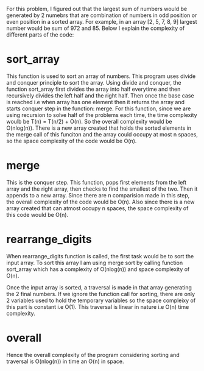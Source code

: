 For this problem, I figured out that the largest sum of numbers would be generated by 2 numebrs that are combination of numbers in odd position or even position in a sorted array. For example, in an array [2, 5, 7, 8, 9] largest number would be sum of 972 and 85. Below I explain the complexity of different parts of the code:

# sort_array 
This function is used to sort an array of numbers. This program uses divide and conquer principle to sort the array. Using divide and conquer, the function sort_array first divides the array into half everytime and then recursively divides the left half and the right half. Then once the base case is reached i.e when array has one element then it returns the array and starts conquer step in the function: merge. For this function, since we are using recursion to solve half of the problems each time, the time complexity woulb be T(n) = T(n/2) + O(n). So the overall complexity would be O(nlog(n)). There is a new array created that holds the sorted elements in the merge call of this funciton and the array could occupy at most n spaces, so the space complexity of the code would be O(n).

# merge 
This is the conquer step. This function, pops first elements from the left array and the right array, then checks to find the smallest of the two. Then it appends to a new array. Since there are n comparision made in this step, the overall complexity of the code would be O(n). Also since there is a new array created that can atmost occupy n spaces, the space complexity of this code would be O(n).

# rearrange_digits
When rearrange_digits function is called, the first task would be to sort the input array. To sort this array I am using merge sort by calling function sort_array which has a complexity of O(nlog(n)) and space complexity of O(n). 

Once the input array is sorted, a traversal is made in that array generating the 2 final numbers. If we ignore the function call for sorting, there are only 2 variables used to hold the temporary variables so the space compleixy of this part is constant i.e O(1). This traversal is linear in nature i.e O(n) time complexity.

# overall 
Hence the overall complexity of the program considering sorting and traversal is O(nlog(n)) in time an O(n) in space.
